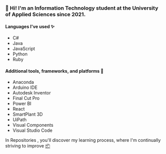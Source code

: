 ### 👋 Hi! I'm an Information Technology student at the University of Applied Sciences since 2021.

#### Languages I've used ✨
* C#
* Java
* JavaScript
* Python
* Ruby


#### Additional tools, frameworks, and platforms 📱
* Anaconda
* Arduino IDE
* Autodesk Inventor
* Final Cut Pro
* Power BI 
* React
* SmartPlant 3D
* UiPath
* Visual Components
* Visual Studio Code

In Repositories , you'll discover my learning process, where I'm continually striving to improve [📦](https://github.com/damakes?tab=repositories)

<!---
damakes/damakes is a ✨ special ✨ repository because its `README.md` (this file) appears on your GitHub profile.
You can click the Preview link to take a look at your changes.
--->

